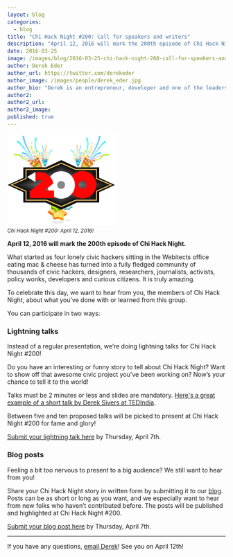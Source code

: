 ```yaml
---
layout: blog
categories: 
  - blog
title: "Chi Hack Night #200: Call for speakers and writers"
description: "April 12, 2016 will mark the 200th episode of Chi Hack Night. To celebrate this day, we want to hear from you, the members of Chi Hack Night, about what you’ve done with or learned from this group. You can participate in two ways: by doing a lightning talk or writing a blog post."
date: 2016-03-25
image: /images/blog/2016-03-25-chi-hack-night-200-call-for-speakers-and-writers/200.jpg
author: Derek Eder
author_url: https://twitter.com/derekeder
author_image: /images/people/derek_eder.jpg
author_bio: "Derek is an entrepreneur, developer and one of the leaders of the civic technology community in Chicago. He is founder and partner at DataMade, a company that tells stories and builds tools with data and lead organizer for Chi Hack Night."
author2: 
author2_url: 
author2_image: 
published: true
---
```


<p class="text-center"><img src="/images/blog/2016-03-25-chi-hack-night-200-call-for-speakers-and-writers/200.jpg" alt="Chi Hack Night #200: April 12, 2016!" class="img-thumbnail" style='width: 50%;' /><br />

<small>
    <em>Chi Hack Night #200: April 12, 2016!</em>
</small>
</p>

**April 12, 2016 will mark the 200th episode of Chi Hack Night.**

What started as four lonely civic hackers sitting in the Webitects office eating mac & cheese has turned into a fully fledged community of thousands of civic hackers, designers, researchers, journalists, activists, policy wonks, developers and curious citizens. It is truly amazing.

To celebrate this day, we want to hear from you, the members of Chi Hack Night, about what you’ve done with or learned from this group. 

You can participate in two ways:

### <i class='fa fa-bolt'></i> Lightning talks

Instead of a regular presentation, we’re doing lightning talks for Chi Hack Night #200!

Do you have an interesting or funny story to tell about Chi Hack Night? Want to show off that awesome civic project you’ve been working on? Now’s your chance to tell it to the world! 

Talks must be 2 minutes or less and slides are mandatory. [Here's a great example of a short talk by Derek Sivers at TEDIndia](http://www.ted.com/talks/derek_sivers_weird_or_just_different).

Between five and ten proposed talks will be picked to present at Chi Hack Night #200 for fame and glory!

[Submit your lightning talk here](https://docs.google.com/forms/d/1dQLfSn25lcPFU8MVeoauMoHklDnkWAcqzSnFbOw8m_E/viewform) by Thursday, April 7th.

### <i class='fa fa-pencil'></i> Blog posts

Feeling a bit too nervous to present to a big audience? We still want to hear from you! 

Share your Chi Hack Night story in written form by submitting it to our [blog](http://chihacknight.org/blog/). Posts can be as short or long as you want, and we especially want to hear from new folks who haven’t contributed before. The posts will be published and highlighted at Chi Hack Night #200.

[Submit your blog post here](https://docs.google.com/forms/d/1p1Ml3rFSMYAgyU7Ue61_N-Gyx2VccuUrKizSntwLNu0/viewform) by Thursday, April 7th.

---

If you have any questions, [email Derek](mailto:derek@derekeder.com)! See you on April 12th!

